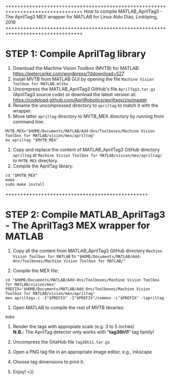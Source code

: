 ++++++++++++++++++++++++++++++++++++++++++++++++++++++++++++++++++++++++++++++++
How to compile MATLAB_AprilTag3 - The AprilTag3 MEX wrapper for MATLAB for Linux
Aldo Diaz, Linköping, 2019
++++++++++++++++++++++++++++++++++++++++++++++++++++++++++++++++++++++++++++++++

# STEP 1: Compile AprilTag library

1. Download the Machine Vision Toolbox (MVTB) for MATLAB: <br />
https://petercorke.com/wordpress/?ddownload=527
1. Install MVTB from MATLAB GUI by opening the file `Machine Vision Toolbox for MATLAB.mltbx`
1. Uncompress the MATLAB_AprilTag3 GitHub's file `AprilTag3.tar.gz` (AprilTag3 source code)
  or download the latest version at: <br />
https://codeload.github.com/AprilRobotics/apriltags/zip/master
1. Rename the uncompressed directory to `apriltag` to match it with the wrapper.
1. Move latter `apriltag` directory to MVTB_MEX directory by running from command line: <br />
```shell
MVTB_MEX="$HOME/Documents/MATLAB/Add-Ons/Toolboxes/Machine Vision Toolbox for MATLAB/vision/mex/apriltag"
mv apriltag "$MVTB_MEX"
```
1. Copy and replace the content of MATLAB_AprilTag3 GitHub directory `apriltag`  at `Machine Vision Toolbox for MATLAB/vision/mex/apriltag/` to `MVTB_MEX` directory.
1. Compile the AprilTag library:
```shell
cd "$MVTB_MEX"
make
sudo make install
```
++++++++++++++++++++++++++++++++++++++++++++++++

# STEP 2: Compile MATLAB_AprilTag3 - The AprilTag3 MEX wrapper for MATLAB

1. Copy all the content from MATLAB_AprilTag3 GitHub directory `Machine Vision Toolbox for MATLAB` to `"$HOME/Documents/MATLAB/Add-Ons/Toolboxes/Machine Vision Toolbox for MATLAB/"`

1. Compile the MEX file:
```shell
cd "$HOME/Documents/MATLAB/Add-Ons/Toolboxes/Machine Vision Toolbox for MATLAB/vision/mex"
PREFIX="$HOME/Documents/MATLAB/Add-Ons/Toolboxes/Machine Vision Toolbox for MATLAB/vision/mex/apriltag"
mex apriltags.c -I"$PREFIX" -I"$PREFIX"/common -L"$PREFIX" -lapriltag
```

1. Open MATLAB to compile the rest of MVTB libraries:
```shell
make
```

1. Render the tags with appropiate scale (e.g. 3 to 5 inches) <br />
**N.B.:** The AprilTag detector only works with "**tag36h11**" tag family!

1. Uncompress the GitaHub file `tag36h11.tar.gz`

1. Open a PNG tag file in an appropriate image editor, e.g., Inkscape

1. Choose tag dimensions to print it.

1. Enjoy! =})
